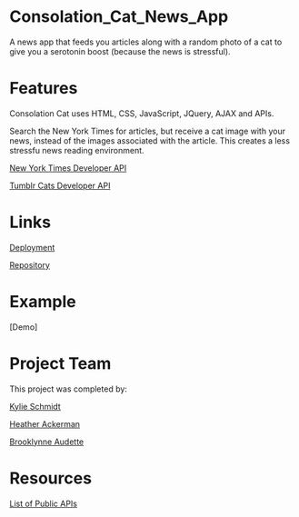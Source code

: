 # Consolation_Cat_News_App
A news app that feeds you articles along with a random photo of a cat to give you a serotonin boost (because the news is stressful).

# Features
Consolation Cat uses HTML, CSS, JavaScript, JQuery, AJAX and APIs.

Search the New York Times for articles, but receive a cat image with your news, instead of the images associated with the article.
This creates a less stressfu news reading environment.

[New York Times Developer API](https://developer.nytimes.com/)

[Tumblr Cats Developer API](https://docs.thecatapi.com/)

# Links
[Deployment](https://kyliemegan24.github.io/Consolation_Cat_News_App)

[Repository](https://github.com/kyliemegan24/Consolation_Cat_News_App)

# Example
[Demo]


# Project Team
This project was completed by:

[Kylie Schmidt](https://github.com/kyliemegan24)

[Heather Ackerman](https://github.com/HeatherAckerman)

[Brooklynne Audette](https://github.com/B-Audette)


# Resources
[List of Public APIs](https://github.com/public-apis/public-apis)
